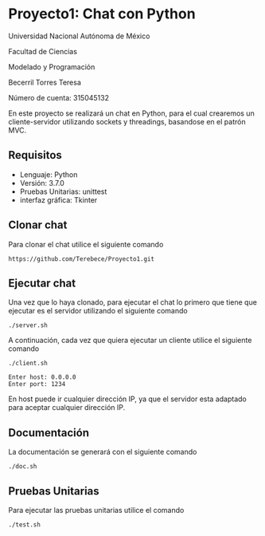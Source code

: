 # Proyecto1: Chat con Python

Universidad Nacional Autónoma de México

Facultad de Ciencias

Modelado y Programación

Becerril Torres Teresa

Número de cuenta: 315045132

En este proyecto se realizará un chat en Python, para el cual crearemos
un cliente-servidor utilizando sockets y threadings, basandose en el patrón MVC.

## Requisitos

* Lenguaje: Python
* Versión: 3.7.0
* Pruebas Unitarias: unittest
* interfaz gráfica: Tkinter

## Clonar chat
Para clonar el chat utilice el siguiente comando

    https://github.com/Terebece/Proyecto1.git

## Ejecutar chat
Una vez que lo haya clonado, para ejecutar el chat lo primero que tiene que
ejecutar es el servidor utilizando el siguiente comando

    ./server.sh 

A continuación, cada vez que quiera ejecutar un cliente utilice el siguiente
comando

    ./client.sh
    
    Enter host: 0.0.0.0
    Enter port: 1234

En host puede ir cualquier dirección IP, ya que el servidor esta adaptado para
aceptar cualquier dirección IP.

## Documentación

La documentación se generará con el siguiente comando

    ./doc.sh

## Pruebas Unitarias

Para ejecutar las pruebas unitarias utilice el comando

    ./test.sh
